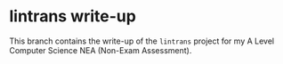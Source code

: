 # lintrans write-up

This branch contains the write-up of the `lintrans` project for my A Level Computer Science NEA (Non-Exam Assessment).
